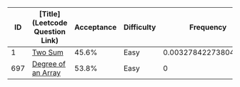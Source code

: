 |ID|[Title](Leetcode Question Link)|Acceptance|Difficulty|Frequency|
|----|-----|----|---|---|
|1|[Two Sum]( https://leetcode.com/problems/two-sum)|45.6%|Easy|0.003278422738041615|
|697|[Degree of an Array]( https://leetcode.com/problems/degree-of-an-array)|53.8%|Easy|0|
